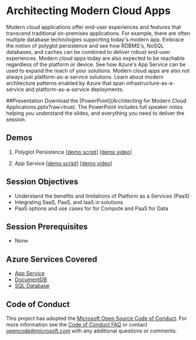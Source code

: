 # Architecting Modern Cloud Apps
Modern cloud applications offer end-user experiences and features that transcend traditional on-premises applications.  For example, there are often multiple database technologies supporting today's modern app.  Embrace the notion of polyglot persistence and see how RDBMS's, NoSQL databases, and caches can be combined to deliver robust end-user experiences.  Modern cloud apps today are also expected to be reachable regardless of the platform or device.  See how Azure's App Service can be used to expand the reach of your solutions.  Modern cloud apps are also not always just platform-as-a-service solutions.  Learn about modern architecture patterns enabled by Azure that span infrastructure-as-a-service and platform-as-a-service deployments.

##Presentation
Download the [PowerPoint](Architecting for Modern Cloud Applications.pptx?raw=true).
The PowerPoint includes full speaker notes helping you understand the slides, and everything you need to deliver the session.

## Demos
1. Polyglot Persistence
[[demo script]](Demos/Polyglot)
[[demo video]](https://azurecatgsicontent.blob.core.windows.net/architecting-for-modern-apps/ModernApps-Demo-AppService.mp4)

2. App Service
[[demo script]](Demos/AppService)
[[demo video]](https://azurecatgsicontent.blob.core.windows.net/architecting-for-modern-apps/ModernApps-Demo-Polyglot.mp4)

## Session Objectives
* Understand the benefits and limitations of Platform as a Services (PaaS)
* Integrating SaaS, PaaS, and IaaS in solutions
* PaaS options and use cases for for Compute and PaaS for Data

## Session Prerequisites
* None

## Azure Services Covered
* [App Service](https://azure.microsoft.com/en-us/documentation/services/app-service/)
* [DocumentDB](https://azure.microsoft.com/en-us/documentation/services/documentdb/)
* [SQL Database](https://azure.microsoft.com/en-us/documentation/services/sql-database/)

## Code of Conduct
This project has adopted the [Microsoft Open Source Code of Conduct](https://opensource.microsoft.com/codeofconduct/). For more information see the [Code of Conduct FAQ](https://opensource.microsoft.com/codeofconduct/faq/) or contact [opencode@microsoft.com](mailto:opencode@microsoft.com) with any additional questions or comments.
